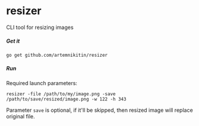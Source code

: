 # resizer
CLI tool for resizing images

##### Get it
``` 
go get github.com/artemnikitin/resizer   
``` 

##### Run
   
Required launch parameters:   
```
resizer -file /path/to/my/image.png -save /path/to/save/resized/image.png -w 122 -h 343
```
Parameter `save` is optional, if it'll be skipped, then resized image will replace original file. 

